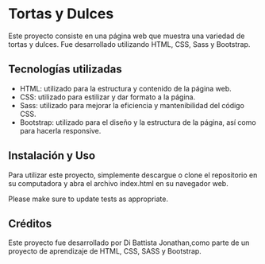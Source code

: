 #   Tortas y Dulces

Este proyecto consiste en una página web que muestra una variedad de tortas y dulces. Fue desarrollado utilizando HTML, CSS, Sass y Bootstrap.

## Tecnologías utilizadas
- HTML: utilizado para la estructura y contenido de la página web.
- CSS: utilizado para estilizar y dar formato a la página.
- Sass: utilizado para mejorar la eficiencia y mantenibilidad del código CSS.
- Bootstrap: utilizado para el diseño y la estructura de la página, así como para hacerla responsive.

## Instalación y Uso

Para utilizar este proyecto, simplemente descargue o clone el repositorio en su computadora y abra el archivo index.html en su navegador web.

Please make sure to update tests as appropriate.

## Créditos
Este proyecto fue desarrollado por Di Battista Jonathan,como parte de un proyecto de aprendizaje de HTML, CSS, SASS y Bootstrap.
